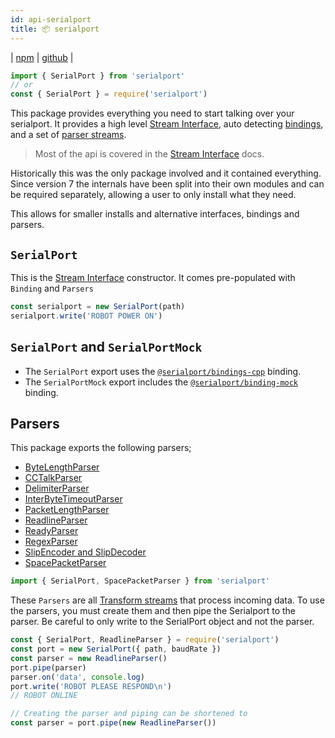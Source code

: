 ```yaml
---
id: api-serialport
title: 📦 serialport
---
```

| [npm](https://www.npmjs.com/package/serialport) | [github](https://github.com/serialport/node-serialport/tree/master/packages/serialport) |

```ts
import { SerialPort } from 'serialport'
// or
const { SerialPort } = require('serialport')
```

This package provides everything you need to start talking over your serialport. It provides a high level [Stream Interface](api-stream.md), auto detecting [bindings](api-bindings-cpp.md), and a set of [parser streams](#serialportparsers).

> Most of the api is covered in the [Stream Interface](api-stream.md) docs.

Historically this was the only package involved and it contained everything. Since version 7 the internals have been split into their own modules and can be required separately, allowing a user to only install what they need.

This allows for smaller installs and alternative interfaces, bindings and parsers.

## `SerialPort`

This is the [Stream Interface](api-stream.md) constructor. It comes pre-populated with `Binding` and `Parsers`

```js
const serialport = new SerialPort(path)
serialport.write('ROBOT POWER ON')
```

## `SerialPort` and `SerialPortMock`

- The `SerialPort` export uses the [`@serialport/bindings-cpp`](api-bindings-cpp.md) binding.
- The `SerialPortMock` export includes the [`@serialport/binding-mock`](api-binding-mock.md) binding.

## Parsers

This package exports the following parsers;

- [ByteLengthParser](api-parser-byte-length.md)
- [CCTalkParser](api-parser-cctalk.md)
- [DelimiterParser](api-parser-delimiter.md)
- [InterByteTimeoutParser](api-parser-inter-byte-timeout.md)
- [PacketLengthParser](api-parser-packet-length.md)
- [ReadlineParser](api-parser-readline.md)
- [ReadyParser](api-parser-ready.md)
- [RegexParser](api-parser-regex.md)
- [SlipEncoder and SlipDecoder](api-parser-slip-encoder.md)
- [SpacePacketParser](api-parser-spacepacket.md)

```js
import { SerialPort, SpacePacketParser } from 'serialport'
```

These `Parsers` are all [Transform streams](https://nodejs.org/api/stream.html#stream_class_stream_transform) that process incoming data. To use the parsers, you must create them and then pipe the Serialport to the parser. Be careful to only write to the SerialPort object and not the parser.

```js
const { SerialPort, ReadlineParser } = require('serialport')
const port = new SerialPort({ path, baudRate })
const parser = new ReadlineParser()
port.pipe(parser)
parser.on('data', console.log)
port.write('ROBOT PLEASE RESPOND\n')
// ROBOT ONLINE

// Creating the parser and piping can be shortened to
const parser = port.pipe(new ReadlineParser())
```
